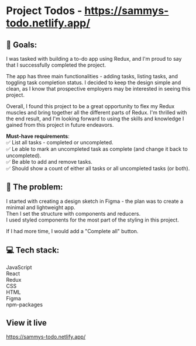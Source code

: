 # Project Todos - https://sammys-todo.netlify.app/

## 🏁 Goals:
I was tasked with building a to-do app using Redux, and I'm proud to say that I successfully completed the project.

The app has three main functionalities - adding tasks, listing tasks, and toggling task completion status. I decided to keep the design simple and clean, as I know that prospective employers may be interested in seeing this project.

Overall, I found this project to be a great opportunity to flex my Redux muscles and bring together all the different parts of Redux. I'm thrilled with the end result, and I'm looking forward to using the skills and knowledge I gained from this project in future endeavors.

**Must-have requirements**:<br>
✅ List all tasks - completed or uncompleted.<br>
✅ Le able to mark an uncompleted task as complete (and change it back to uncompleted).<br>
✅ Be able to add and remove tasks.<br>
✅ Should show a count of either all tasks or all uncompleted tasks (or both).

## 🚧 The problem:
I started with creating a design sketch in Figma - the plan was to create a minimal and lightweight app.<br>
Then I set the structure with components and reducers.<br>
I used styled components for the most part of the styling in this project. 

If I had more time, I would add a "Complete all" button.

## 💻 Tech stack:
JavaScript<br>
React<br>
Redux<br>
CSS<br>
HTML<br>
Figma<br>
npm-packages<br>

## View it live
https://sammys-todo.netlify.app/
